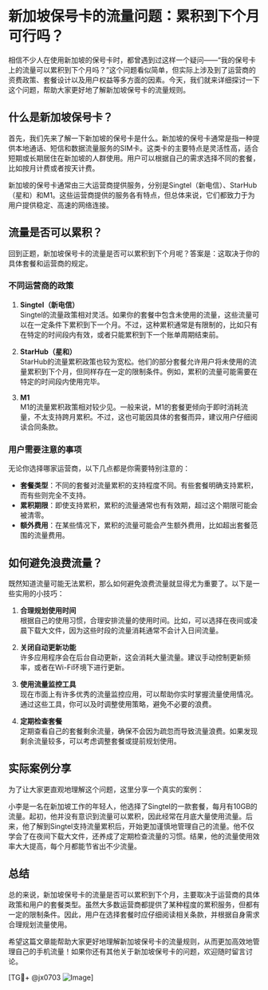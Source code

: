 # 新加坡保号卡的流量问题：累积到下个月可行吗？

相信不少人在使用新加坡的保号卡时，都曾遇到过这样一个疑问——“我的保号卡上的流量可以累积到下个月吗？”这个问题看似简单，但实际上涉及到了运营商的资费政策、套餐设计以及用户权益等多方面的因素。今天，我们就来详细探讨一下这个问题，帮助大家更好地了解新加坡保号卡的流量规则。

## 什么是新加坡保号卡？

首先，我们先来了解一下新加坡的保号卡是什么。新加坡的保号卡通常是指一种提供本地通话、短信和数据流量服务的SIM卡。这类卡的主要特点是灵活性高，适合短期或长期居住在新加坡的人群使用。用户可以根据自己的需求选择不同的套餐，比如按月计费或者按天计费。

新加坡的保号卡通常由三大运营商提供服务，分别是Singtel（新电信）、StarHub（星和）和M1。这些运营商提供的服务各有特点，但总体来说，它们都致力于为用户提供稳定、高速的网络连接。

## 流量是否可以累积？

回到正题，新加坡保号卡的流量是否可以累积到下个月呢？答案是：这取决于你的具体套餐和运营商的规定。

### 不同运营商的政策

1. **Singtel（新电信）**  
Singtel的流量政策相对灵活。如果你的套餐中包含未使用的流量，这些流量可以在一定条件下累积到下一个月。不过，这种累积通常是有限制的，比如只有在特定的时间段内有效，或者只能累积到下一个账单周期结束前。

2. **StarHub（星和）**  
StarHub的流量累积政策也较为宽松。他们的部分套餐允许用户将未使用的流量累积到下个月，但同样存在一定的限制条件。例如，累积的流量可能需要在特定的时间段内使用完毕。

3. **M1**  
M1的流量累积政策相对较少见。一般来说，M1的套餐更倾向于即时消耗流量，不太支持跨月累积。不过，这也可能因具体的套餐而异，建议用户仔细阅读合同条款。

### 用户需要注意的事项

无论你选择哪家运营商，以下几点都是你需要特别注意的：

- **套餐类型**：不同的套餐对流量累积的支持程度不同。有些套餐明确支持累积，而有些则完全不支持。
- **累积期限**：即使支持累积，累积的流量通常也有有效期，超过这个期限可能会被清零。
- **额外费用**：在某些情况下，累积的流量可能会产生额外费用，比如超出套餐范围的流量费用。

## 如何避免浪费流量？

既然知道流量可能无法累积，那么如何避免浪费流量就显得尤为重要了。以下是一些实用的小技巧：

1. **合理规划使用时间**  
根据自己的使用习惯，合理安排流量的使用时间。比如，可以选择在夜间或凌晨下载大文件，因为这些时段的流量消耗通常不会计入日间流量。

2. **关闭自动更新功能**  
许多应用程序会在后台自动更新，这会消耗大量流量。建议手动控制更新频率，或者在Wi-Fi环境下进行更新。

3. **使用流量监控工具**  
现在市面上有许多优秀的流量监控应用，可以帮助你实时掌握流量使用情况。通过这些工具，你可以及时调整使用策略，避免不必要的浪费。

4. **定期检查套餐**  
定期查看自己的套餐剩余流量，确保不会因为疏忽而导致流量浪费。如果发现剩余流量较多，可以考虑调整套餐或提前规划使用。

## 实际案例分享

为了让大家更直观地理解这个问题，这里分享一个真实的案例：

小李是一名在新加坡工作的年轻人，他选择了Singtel的一款套餐，每月有10GB的流量。起初，他并没有意识到流量可以累积，因此经常在月底大量使用流量。后来，他了解到Singtel支持流量累积后，开始更加谨慎地管理自己的流量。他不仅学会了在夜间下载大文件，还养成了定期检查流量的习惯。结果，他的流量使用效率大大提高，每个月都能节省出不少流量。

## 总结

总的来说，新加坡保号卡的流量是否可以累积到下个月，主要取决于运营商的具体政策和用户的套餐类型。虽然大多数运营商都提供了某种程度的累积服务，但都有一定的限制条件。因此，用户在选择套餐时应仔细阅读相关条款，并根据自身需求合理规划流量使用。

希望这篇文章能帮助大家更好地理解新加坡保号卡的流量规则，从而更加高效地管理自己的手机流量！如果你还有其他关于新加坡保号卡的问题，欢迎随时留言讨论。

[TG💪+ @jx0703 ![Image](https://github.com/user-attachments/assets/dbca1d08-cadb-493c-b0ec-ad6f7a83f270)]